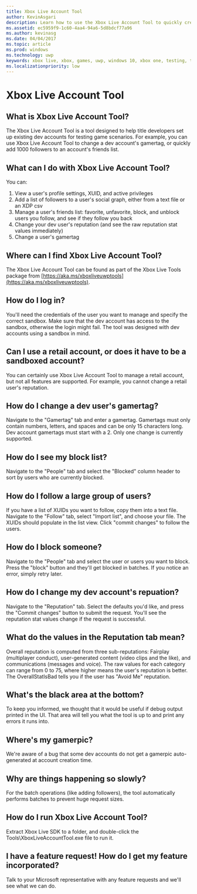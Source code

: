 ```yaml
---
title: Xbox Live Account Tool
author: KevinAsgari
description: Learn how to use the Xbox Live Account Tool to quickly create test accounts for testing your Xbox Live enabled title.
ms.assetid: ec5959f9-1c60-4aa4-94a6-5d8bdcf77a96
ms.author: kevinasg
ms.date: 04/04/2017
ms.topic: article
ms.prod: windows
ms.technology: uwp
keywords: xbox live, xbox, games, uwp, windows 10, xbox one, testing, test accounts
ms.localizationpriority: low
---
```


# Xbox Live Account Tool

## What is Xbox Live Account Tool?
The Xbox Live Account Tool is a tool designed to help title developers set up existing dev accounts for testing game scenarios. For example, you can use Xbox Live Account Tool to change a dev account's gamertag, or quickly add 1000 followers to an account's friends list.

## What can I do with Xbox Live Account Tool?
You can:
  1. View a user's profile settings, XUID, and active privileges
  2. Add a list of followers to a user's social graph, either from a text file or an XDP csv
  3. Manage a user's friends list: favorite, unfavorite, block, and unblock users you follow, and see if they follow you back
  4. Change your dev user's reputation (and see the raw reputation stat values immediately)
  5. Change a user's gamertag

## Where can I find Xbox Live Account Tool?
The Xbox Live Account Tool can be found as part of the Xbox Live Tools package from [https://aka.ms/xboxliveuwptools](https://aka.ms/xboxliveuwptools).

## How do I log in?
You'll need the credentials of the user you want to manage and specify the correct sandbox. Make sure that the dev account has access to the sandbox, otherwise the login might fail. The tool was designed with dev accounts using a sandbox in mind.

## Can I use a retail account, or does it have to be a sandboxed account?
You can certainly use Xbox Live Account Tool to manage a retail account, but not all features are supported. For example, you cannot change a retail user's reputation.

## How do I change a dev user's gamertag?
Navigate to the "Gamertag" tab and enter a gamertag. Gamertags must only contain numbers, letters, and spaces and can be only 15 characters long. Dev account gamertags must start with a 2. Only one change is currently supported.

## How do I see my block list?
Navigate to the "People" tab and select the "Blocked" column header to sort by users who are currently blocked.

## How do I follow a large group of users?
If you have a list of XUIDs you want to follow, copy them into a text file. Navigate to the "Follow" tab, select "Import list", and choose your file. The XUIDs should populate in the list view. Click "commit changes" to follow the users.

## How do I block someone?
Navigate to the "People" tab and select the user or users you want to block. Press the "block" button and they'll get blocked in batches. If you notice an error, simply retry later.

## How do I change my dev account's repuation?
Navigate to the "Reputation" tab. Select the defaults you'd like, and press the "Commit changes" button to submit the request. You'll see the reputation stat values change if the request is successful.

## What do the values in the Reputation tab mean?
Overall reputation is computed from three sub-reputations: Fairplay (multiplayer conduct), user-generated content (video clips and the like), and communications (messages and voice). The raw values for each category can range from 0 to 75, where higher means the user's reputation is better. The OverallStatIsBad tells you if the user has "Avoid Me" reputation.

## What's the black area at the bottom?
To keep you informed, we thought that it would be useful if debug output printed in the UI. That area will tell you what the tool is up to and print any errors it runs into.

## Where's my gamerpic?
We're aware of a bug that some dev accounts do not get a gamerpic auto-generated at account creation time.

## Why are things happening so slowly?
For the batch operations (like adding followers), the tool automatically performs batches to prevent huge request sizes.

## How do I run Xbox Live Account Tool?
Extract Xbox Live SDK to a folder, and double-click the Tools\XboxLiveAccountTool.exe file to run it.

## I have a feature request! How do I get my feature incorporated?
Talk to your Microsoft representative with any feature requests and we'll see what we can do.
